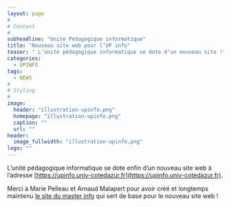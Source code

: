 ```yaml
---
layout: page
#
# Content
#
subheadline: "Unité Pédagogique informatique"
title: "Nouveau site web pour l’UP info"
teaser: " L’unité pédagogique informatique se dote d’un nouveau site !"
categories:
  - UPINFO
tags:
  - NEWS
#
# Styling
#
image:
  header: "illustration-upinfo.png"
  homepage: "illustration-upinfo.png"
  caption: ""
  url: ""
header:
  image_fullwidth: "illustration-upinfo.png"
logo: ""
---
```


L’unité pédagogique informatique se dote enfin d’un nouveau site web à
l’adresse
[https://upinfo.univ-cotedazur.fr](https://upinfo.univ-cotedazur.fr).

Merci à Marie Pelleau et Arnaud Malapert pour avoir créé et longtemps
maintenu [le site du master
info](https://www.i3s.unice.fr/master-info/) qui sert de base pour le
nouveau site web !
